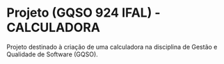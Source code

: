 # Projeto (GQSO 924 IFAL) - CALCULADORA

Projeto destinado à criação de uma calculadora na disciplina de Gestão e Qualidade de Software (GQSO).